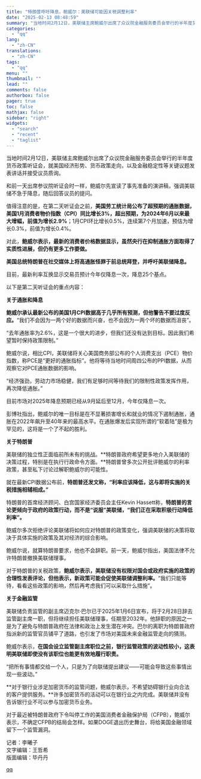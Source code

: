 ```yaml
---
title: "特朗普呼吁降息，鲍威尔：美联储可能因关税调整利率"
date: "2025-02-13 08:48:59"
summary: "当地时间2月12日，美联储主席鲍威尔出席了众议院金融服务委员会举行的半年度货币政策听证会，就美国经济..."
categories:
  - "qq"
lang:
  - "zh-CN"
translations:
  - "zh-CN"
tags:
  - "qq"
menu: ""
thumbnail: ""
lead: ""
comments: false
authorbox: false
pager: true
toc: false
mathjax: false
sidebar: "right"
widgets:
  - "search"
  - "recent"
  - "taglist"
---
```


当地时间2月12日，美联储主席鲍威尔出席了众议院金融服务委员会举行的半年度货币政策听证会，就美国经济形势、货币政策走向，以及金融稳定性等关键议题发表讲话并接受议员质询。

和前一天出席参议院听证会时一样，鲍威尔先宣读了事先准备的演讲稿，强调美联储不急于降息，随后回答议员的提问。

值得注意的是，在第二天听证会之前，**美国劳工统计局公布了超预期的通胀数据，美国1月消费者物价指数（CPI）同比增长3%，超出预期，为2024年6月以来最大增幅，前值为增长2.9%**；1月CPI环比增长0.5%，连续第7个月加速，预估为增长0.3%，前值为增长0.4%。

对此，**鲍威尔表示，最新的消费者价格数据显示，虽然央行在抑制通胀方面取得了实质性进展，但仍有更多工作要做。**

**美国总统特朗普在社交媒体上将高通胀怪罪于前总统拜登，并呼吁美联储降息。**

目前，最新利率互换显示交易员预计今年仅降息一次，降息25个基点。

以下是第二天听证会的重点内容：

**关于通胀和降息**

**鲍威尔承认最新公布的美国1月CPI数据高于几乎所有预测，但他警告不要过度反应。**“我们不会因为一两个好的数据而兴奋，也不会因为一两个坏的数据而沮丧”。

“去年通胀率为2.6%，这是一个很大的进步，但我们还没有达到目标。因此我们希望暂时保持政策限制。”

鲍威尔说，相比CPI，美联储将关心美国商务部公布的个人消费支出（PCE）物价指数，称PCE是“更好的通胀指标”。他将等待当地时间周四公布的PPI数据，从而观察它对PCE通胀数据的影响。

“经济强劲，劳动力市场稳健，我们有足够时间等待我们的限制性政策发挥作用，再次降低通胀。”

目前市场对2025年降息预期已经从9月延后至12月，今年仅降息一次。

彭博社指出，鲍威尔的唯一目标是在不显著损害增长和就业的情况下遏制通胀，通胀在2022年飙升至40年来的最高水平。在通胀爆发后实现所谓的“软着陆”是极为罕见的，这将是一个了不起的胜利。

**关于特朗普**

美联储的独立性正面临前所未有的挑战。**特朗普政府希望更多地介入美联储的决策过程，特别是在执行行政命令方面。**特朗普曾多次公开批评鲍威尔的利率政策，甚至私下讨论过解职鲍威尔的可能性。

就在最新CPI数据公布前，**特朗普还发文称，“利率应该降低，这与即将实施的关税措施相辅相成。”**

特朗普的首席经济顾问、白宫国家经济委员会主任Kevin Hassett称，**特朗普的言论更倾向于政府的政策行动，而不是“说服”美联储，“我们正在采取积极行动降低利率”。**

鲍威尔多次拒绝评论美联储将如何应对特朗普的政策变化，强调美联储的决策将取决于具体实施的政策及其对经济的综合影响。

鲍威尔说，就算特朗普要求，他也不会辞职。前一天，鲍威尔指出，美国法律不允许特朗普撤换美联储理事。

对于特朗普的关税政策，**鲍威尔表示，美联储没有权限对国会或政府实施的政策的合理性发表评论，但他表示，新政策可能会促使美联储调整利率。**“我们只能等待，看看这些政策的影响，然后再考虑我们可以采取什么措施”。

**关于金融监管**

美联储负责监管的副主席迈克尔·巴尔已于2025年1月6日宣布，将于2月28日辞去监管副主席一职，但将继续担任美联储理事，任期至2032年。他辞职的原因之一是为了避免与特朗普政府在法律和政治上发生潜在冲突。巴尔的离职为特朗普政府指派新的监管官员铺平了道路，也引发了市场对美国未来金融监管走向的猜测。

鲍威尔表示，**在国会设立监管副主席职位之前，银行监管政策的波动性较小，这表明美联储即使没有该职位也能更有效地履行职责。**

“把所有事情都交给一个人，只是为了向联储提出建议——可能会导致这些事情出现一些波动。”

**对于银行业涉足加密货币的监管问题，鲍威尔表示，不希望妨碍银行业向合法的客户提供服务。**许多加密货币的活动可以在银行业之内完成。美联储并没有告诉银行业不可以参与加密货币业务。

对于最近被特朗普政府下令叫停工作的美国消费者金融保护局（CFPB），鲍威尔表示，不确定CFPB的结局会怎样。如果DOGE退出历史舞台，将给美国金融领域留下一个监管漏洞。

  


记者：李曦子  
文字编辑：王哲希  
版面编辑：毕丹丹

[qq](https://new.qq.com/rain/a/20250213A01J3Z00)
